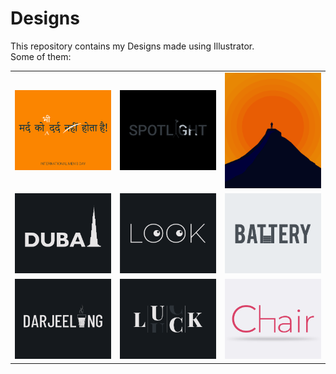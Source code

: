 # Designs
This repository contains my Designs made using Illustrator.<br>
Some of them:<br>
<table>
<tr><td><img src="./2020-11/png/19.11.2020.png"></td><td><img src="./2020-11/png/21.11.2020.png"></td><td><img src="./2020-11/png/15.11.2020.png"></td></tr>
<tr><td><img src="./2020-12/png/14.12.2020.png"></td><td><img src="./2021-01/png/16.01.2021.png"></td><td><img src="./2020-11/png/28.11.2020.png"></td></tr>
<tr><td><img src="./2020-12/png/31.12.2020.png"></td><td><img src="./2020-12/png/06.12.2020.png"></td><td><img src="./2020-11/png/17.11.2020.png"></td></tr>
</table>
